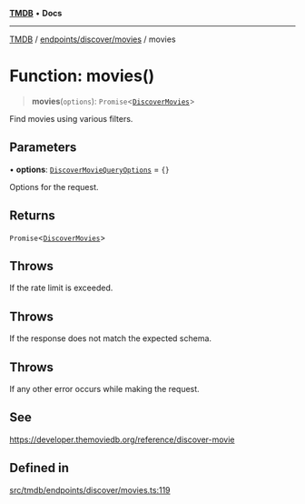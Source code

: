 [**TMDB**](../../../../README.md) • **Docs**

***

[TMDB](../../../../README.md) / [endpoints/discover/movies](../README.md) / movies

# Function: movies()

> **movies**(`options`): `Promise`\<[`DiscoverMovies`](../../../../structs/Schemas/type-aliases/DiscoverMovies.md)\>

Find movies using various filters.

## Parameters

• **options**: [`DiscoverMovieQueryOptions`](../type-aliases/DiscoverMovieQueryOptions.md) = `{}`

Options for the request.

## Returns

`Promise`\<[`DiscoverMovies`](../../../../structs/Schemas/type-aliases/DiscoverMovies.md)\>

## Throws

If the rate limit is exceeded.

## Throws

If the response does not match the expected schema.

## Throws

If any other error occurs while making the request.

## See

https://developer.themoviedb.org/reference/discover-movie

## Defined in

[src/tmdb/endpoints/discover/movies.ts:119](https://github.com/Norviah/media-hub/blob/d809718af017974e095f312fcfa8bfdf58d3e3e5/src/tmdb/endpoints/discover/movies.ts#L119)
